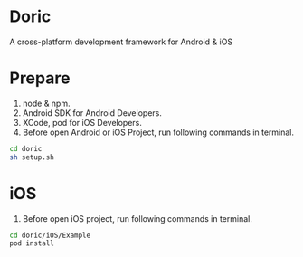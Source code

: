 # Doric
A cross-platform development framework for Android &amp; iOS

# Prepare
1. node & npm.
1. Android SDK for Android Developers.
1. XCode, pod for iOS Developers.
1. Before open Android or iOS Project, run following commands in terminal.

```bash
cd doric
sh setup.sh
```

# iOS
1. Before open iOS project, run following commands in terminal.

```bash
cd doric/iOS/Example
pod install
```

